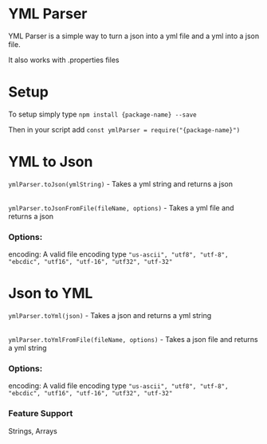 # YML Parser

YML Parser is a simple way to turn a json into a yml file and a yml into a json file.

It also works with .properties files



# Setup

To setup simply type `npm install {package-name} --save`

Then in your script add `const ymlParser = require("{package-name}")`



# YML to Json

`ymlParser.toJson(ymlString)` - Takes a yml string and returns a json

\
`ymlParser.toJsonFromFile(fileName, options)` - Takes a yml file and returns a json

### Options:
encoding: A valid file encoding type `"us-ascii", "utf8", "utf-8", "ebcdic", "utf16", "utf-16", "utf32", "utf-32"`



# Json to YML

`ymlParser.toYml(json)` - Takes a json and returns a yml string

\
`ymlParser.toYmlFromFile(fileName, options)` - Takes a json file and returns a yml string

### Options:
encoding: A valid file encoding type `"us-ascii", "utf8", "utf-8", "ebcdic", "utf16", "utf-16", "utf32", "utf-32"`

### Feature Support
Strings,
Arrays